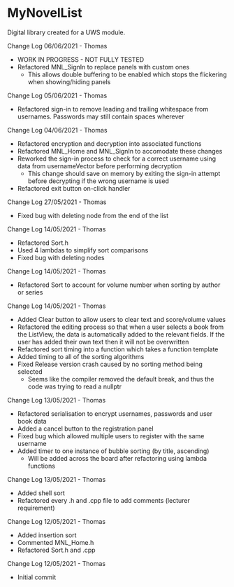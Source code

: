 # MyNovelList
Digital library created for a UWS module.

Change Log 06/06/2021 - Thomas
- WORK IN PROGRESS - NOT FULLY TESTED
- Refactored MNL_SignIn to replace panels with custom ones
	- This allows double buffering to be enabled which stops the 
	  flickering when showing/hiding panels

Change Log 05/06/2021 - Thomas
- Refactored sign-in to remove leading and trailing whitespace 
  from usernames. Passwords may still contain spaces wherever

Change Log 04/06/2021 - Thomas
- Refactored encryption and decryption into associated functions
- Refactored MNL_Home and MNL_SignIn to accomodate these changes
- Reworked the sign-in process to check for a correct username 
  using data from usernameVector before performing decryption
	- This change should save on memory by exiting the sign-in attempt 
	  before decrypting if the wrong username is used
- Refactored exit button on-click handler

Change Log 27/05/2021 - Thomas
- Fixed bug with deleting node from the end of the list

Change Log 14/05/2021 - Thomas
- Refactored Sort.h
- Used 4 lambdas to simplify sort comparisons
- Fixed bug with deleting nodes

Change Log 14/05/2021 - Thomas
- Refactored Sort to account for volume number when sorting by 
  author or series

Change Log 14/05/2021 - Thomas
- Added Clear button to allow users to clear text and score/volume values
- Refactored the editing process so that when a user selects a book from the 
  ListView, the data is automatically added to the relevant fields. If the user has
  added their own text then it will not be overwritten
- Refactored sort timing into a function which takes a function template
- Added timing to all of the sorting algorithms
- Fixed Release version crash caused by no sorting method being selected
	- Seems like the compiler removed the default break, and thus the code was 
	  trying to read a nullptr

Change Log 13/05/2021 - Thomas
- Refactored serialisation to encrypt usernames, passwords and user book data
- Added a cancel button to the registration panel
- Fixed bug which allowed multiple users to register with the same username
- Added timer to one instance of bubble sorting (by title, ascending)
	- Will be added across the board after refactoring using lambda functions
 
Change Log 13/05/2021 - Thomas
- Added shell sort
- Refactored every .h and .cpp file to add comments (lecturer requirement) 
 
Change Log 12/05/2021 - Thomas
- Added insertion sort
- Commented MNL_Home.h
- Refactored Sort.h and .cpp

Change Log 12/05/2021 - Thomas
- Initial commit